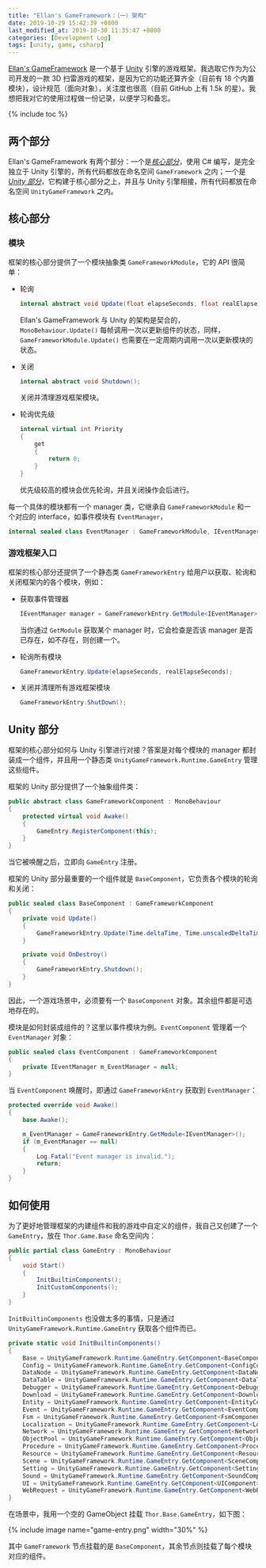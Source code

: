 ```yaml
---
title: "Ellan's GameFramework：（一）架构"
date: 2019-10-29 15:42:39 +0800
last_modified_at: 2019-10-30 11:35:47 +0800
categories: [Development Log]
tags: [unity, game, csharp]
---
```


[Ellan's GameFramework](https://gameframework.cn/) 是一个基于 [Unity](https://unity.com/) 引擎的游戏框架。我选取它作为为公司开发的一款 3D 扫雷游戏的框架，是因为它的功能还算齐全（目前有 18 个内置模块），设计规范（面向对象），关注度也很高（目前 GitHub 上有 1.5k 的星）。我想把我对它的使用过程做一份记录，以便学习和备忘。

{% include toc %}

## 两个部分

Ellan's GameFramework 有两个部分：一个是[*核心部分*](https://github.com/EllanJiang/GameFramework)，使用 C# 编写，是完全独立于 Unity 引擎的，所有代码都放在命名空间 `GameFramework` 之内；一个是 [*Unity 部分*](https://github.com/EllanJiang/UnityGameFramework)，它构建于核心部分之上，并且与 Unity 引擎相接，所有代码都放在命名空间 `UnityGameFramework` 之内。

## 核心部分

### 模块

框架的核心部分提供了一个模块抽象类 `GameFrameworkModule`，它的 API 很简单：

- 轮询

    ```c#
    internal abstract void Update(float elapseSeconds, float realElapseSeconds);
    ```

    Ellan's GameFramework 与 Unity 的架构是契合的，`MonoBehaviour.Update()` 每帧调用一次以更新组件的状态，同样，`GameFrameworkModule.Update()` 也需要在一定周期内调用一次以更新模块的状态。

- 关闭

    ```c#
    internal abstract void Shutdown();
    ```

    关闭并清理游戏框架模块。

- 轮询优先级

    ```c#
    internal virtual int Priority
    {
        get
        {
            return 0;
        }
    }
    ```

    优先级较高的模块会优先轮询，并且关闭操作会后进行。

每一个具体的模块都有一个 manager 类，它继承自 `GameFrameworkModule` 和一个对应的 interface，如事件模块有 `EventManager`，

```c#
internal sealed class EventManager : GameFrameworkModule, IEventManager
```

### 游戏框架入口

框架的核心部分还提供了一个静态类 `GameFrameworkEntry` 给用户以获取、轮询和关闭框架内的各个模块，例如：

- 获取事件管理器

    ```c#
    IEventManager manager = GameFrameworkEntry.GetModule<IEventManager>();
    ```

    当你通过 `GetModule` 获取某个 manager 时，它会检查是否该 manager 是否已存在，如不存在，则创建一个。

- 轮询所有模块

    ```c#
    GameFrameworkEntry.Update(elapseSeconds, realElapseSeconds);
    ```

- 关闭并清理所有游戏框架模块

    ```c#
    GameFrameworkEntry.ShutDown();
    ```

## Unity 部分

框架的核心部分如何与 Unity 引擎进行对接？答案是对每个模块的 manager 都封装成一个组件，并且用一个静态类 `UnityGameFramework.Runtime.GameEntry` 管理这些组件。

框架的 Unity 部分提供了一个抽象组件类：

```c#
public abstract class GameFrameworkComponent : MonoBehaviour
{
    protected virtual void Awake()
    {
        GameEntry.RegisterComponent(this);
    }
}
```

当它被唤醒之后，立即向 `GameEntry` 注册。

框架的 Unity 部分最重要的一个组件就是 `BaseComponent`，它负责各个模块的轮询和关闭：

```c#
public sealed class BaseComponent : GameFrameworkComponent
{
    private void Update()
    {
        GameFrameworkEntry.Update(Time.deltaTime, Time.unscaledDeltaTime);
    }

    private void OnDestroy()
    {
        GameFrameworkEntry.Shutdown();
    }
}
```

因此，一个游戏场景中，必须要有一个 `BaseComponent` 对象。其余组件都是可选地存在的。

模块是如何封装成组件的？这里以事件模块为例。`EventComponent` 管理着一个 `EventManager` 对象：

```c#
public sealed class EventComponent : GameFrameworkComponent
{
    private IEventManager m_EventManager = null;
}
```

当 `EventComponent` 唤醒时，即通过 `GameFrameworkEntry` 获取到 `EventManager`：

```c#
protected override void Awake()
{
    base.Awake();

    m_EventManager = GameFrameworkEntry.GetModule<IEventManager>();
    if (m_EventManager == null)
    {
        Log.Fatal("Event manager is invalid.");
        return;
    }
}
```

## 如何使用

为了更好地管理框架的内建组件和我的游戏中自定义的组件，我自己又创建了一个 `GameEntry`，放在 `Thor.Game.Base` 命名空间内：

```c#
public partial class GameEntry : MonoBehaviour
{
    void Start()
    {
        InitBuiltinComponents();
        InitCustomComponents();
    }
}
```

`InitBuiltinComponents` 也没做太多的事情，只是通过 `UnityGameFramework.Runtime.GameEntry` 获取各个组件而已。

```c#
private static void InitBuiltinComponents()
{
    Base = UnityGameFramework.Runtime.GameEntry.GetComponent<BaseComponent>();
    Config = UnityGameFramework.Runtime.GameEntry.GetComponent<ConfigComponent>();
    DataNode = UnityGameFramework.Runtime.GameEntry.GetComponent<DataNodeComponent>();
    DataTable = UnityGameFramework.Runtime.GameEntry.GetComponent<DataTableComponent>();
    Debugger = UnityGameFramework.Runtime.GameEntry.GetComponent<DebuggerComponent>();
    Download = UnityGameFramework.Runtime.GameEntry.GetComponent<DownloadComponent>();
    Entity = UnityGameFramework.Runtime.GameEntry.GetComponent<EntityComponent>();
    Event = UnityGameFramework.Runtime.GameEntry.GetComponent<EventComponent>();
    Fsm = UnityGameFramework.Runtime.GameEntry.GetComponent<FsmComponent>();
    Localization = UnityGameFramework.Runtime.GameEntry.GetComponent<LocalizationComponent>();
    Network = UnityGameFramework.Runtime.GameEntry.GetComponent<NetworkComponent>();
    ObjectPool = UnityGameFramework.Runtime.GameEntry.GetComponent<ObjectPoolComponent>();
    Procedure = UnityGameFramework.Runtime.GameEntry.GetComponent<ProcedureComponent>();
    Resource = UnityGameFramework.Runtime.GameEntry.GetComponent<ResourceComponent>();
    Scene = UnityGameFramework.Runtime.GameEntry.GetComponent<SceneComponent>();
    Setting = UnityGameFramework.Runtime.GameEntry.GetComponent<SettingComponent>();
    Sound = UnityGameFramework.Runtime.GameEntry.GetComponent<SoundComponent>();
    UI = UnityGameFramework.Runtime.GameEntry.GetComponent<UIComponent>();
    WebRequest = UnityGameFramework.Runtime.GameEntry.GetComponent<WebRequestComponent>();
}
```

在场景中，我用一个空的 GameObject 挂载 `Thor.Base.GameEntry`，如下图：

{% include image name="game-entry.png" width="30%" %}

其中 `GameFramework` 节点挂载的是 `BaseComponent`，其余节点则挂载了每个模块对应的组件。
